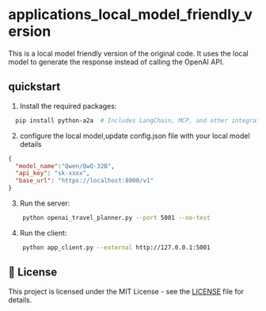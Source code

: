 # applications_local_model_friendly_version
This is a local model friendly version of the original code. It uses the local model to generate the response instead of calling the OpenAI API.

## quickstart
1. Install the required packages:
```bash
  pip install python-a2a  # Includes LangChain, MCP, and other integrations
```
2. configure the local model,update config.json file with your local model details
```json
{
  "model_name":"Qwen/QwQ-32B",
  "api_key": "sk-xxxx",
  "base_url": "https://localhost:8000/v1"
}
```
3. Run the server:
```bash
    python openai_travel_planner.py --port 5001 --no-test
```
4. Run the client:
```bash
    python app_client.py --external http://127.0.0.1:5001
```

## 📄 License

This project is licensed under the MIT License - see the [LICENSE](LICENSE) file for details.
